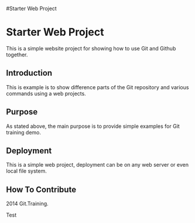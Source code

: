 #Starter Web Project

# Starter Web Project

This is a simple website project for showing how to use Git and Github together.
## Introduction


This is example is to show difference parts of the Git repository and various commands using a web projects.

## Purpose

As stated above, the main purpose is to provide simple examples for Git training demo.

## Deployment

This is a simple web project, deployment can be on any web server or even local file system.

## How To Contribute

2014 Git.Training.

Test

